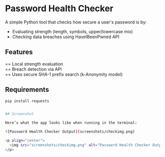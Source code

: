 # Password Health Checker

A simple Python tool that checks how secure a user's password is by:
- Evaluating strength (length, symbols, upper/lowercase mix)
- Checking data breaches using HaveIBeenPwned API

## Features
== Local strength evaluation  
== Breach detection via API  
== Uses secure SHA-1 prefix search (k-Anonymity model)

## Requirements
```bash
pip install requests


## Screenshot

Here’s what the app looks like when running in the terminal:

![Password Health Checker Output](screenshots/checkimg.png)

<p align="center">
  <img src="screenshots/checkimg.png" alt="Password Health Checker Output" width="500"/>
</p>
